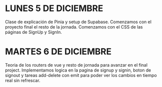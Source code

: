 # LUNES 5 DE DICIEMBRE

Clase de explicación de Pinia y setup de Supabase. Comenzamos con el proyecto final el resto de la jornada. Comenzamos con el CSS de las páginas de SignUp y SignIn.

# MARTES 6 DE DICIEMBRE

Teoria de los routers de vue y resto de jornada para avanzar en el final project. Implementamos logica en la pagina de signup y signin, boton de signout y tareas add-delete con emit para poder ver los cambios en tiempo real sin refrescar.

